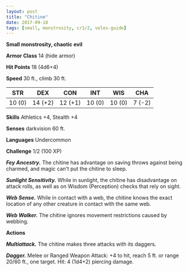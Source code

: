 ```yaml
---
layout: post
title: "Chitine"
date: 2017-09-10
tags: [small, monstrosity, cr1/2, volos-guide]
---
```


**Small monstrosity, chaotic evil**

**Armor Class** 14 (hide armor)

**Hit Points** 18 (4d6+4)

**Speed** 30 ft., climb 30 ft.

|   STR   |   DEX   |   CON   |   INT   |   WIS   |   CHA   |
|:-----:|:-----:|:-----:|:-----:|:-----:|:-----:|
| 10 (0) | 14 (+2) | 12 (+1) | 10 (0) | 10 (0) | 7 (-2) |

**Skills** Athletics +4, Stealth +4

**Senses** darkvision 60 ft.

**Languages** Undercommon

**Challenge** 1/2 (100 XP)

***Fey Ancestry.*** The chitine has advantage on saving throws against being charmed, and magic can't put the chitine to sleep.

***Sunlight Sensitivity.*** While in sunlight, the chitine has disadvantage on attack rolls, as well as on Wisdom (Perception) checks that rely on sight.

***Web Sense.*** While in contact with a web, the chitine knows the exact location of any other creature in contact with the same web.

***Web Walker.*** The chitine ignores movement restrictions caused by webbing.

**Actions**

***Multiattack.*** The chitine makes three attacks with its daggers.

***Dagger.*** Melee or Ranged Weapon Attack: +4 to hit, reach 5 ft. or range 20/60 ft., one target. Hit: 4 (1d4+2) piercing damage.

